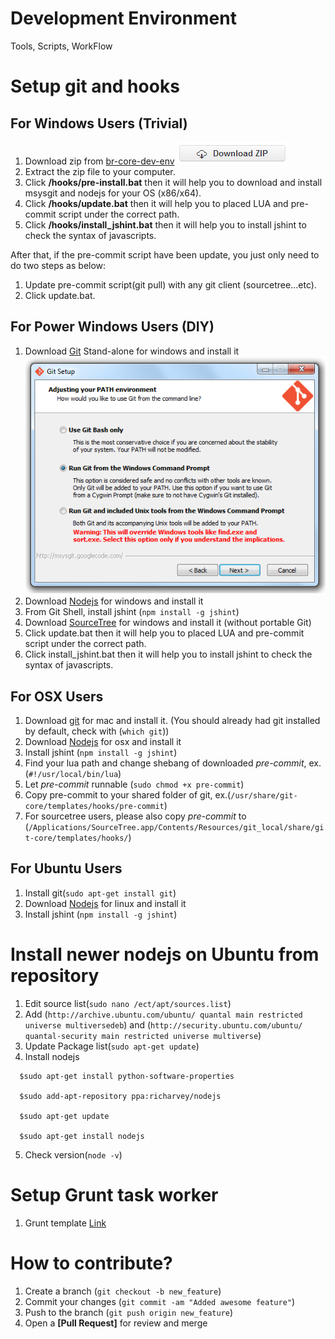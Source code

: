 Development Environment 
=======

Tools, Scripts, WorkFlow

Setup git and hooks
=======

For Windows Users (Trivial)
-------
1. Download zip from [br-core-dev-env](https://github.com/br-core/dev-env/archive/master.zip)
![dl-zip](images/dl-zip.PNG)
2. Extract the zip file to your computer.
3. Click __/hooks/pre-install.bat__ then it will help you to download and install msysgit and nodejs for your OS (x86/x64).
3. Click __/hooks/update.bat__ then it will help you to placed LUA and pre-commit script under the correct path.
4. Click __/hooks/install_jshint.bat__ then it will help you to install jshint to check the syntax of javascripts.

After that, if the pre-commit script have been update, you just only need to do two steps as below:

1. Update pre-commit script(git pull) with any git client (sourcetree...etc).
2. Click update.bat.

For Power Windows Users (DIY)
-------
1. Download [Git](http://git-scm.com/download/win) Stand-alone for windows and install it
![mysgit setup](images/mysgit.png)
2. Download [Nodejs](http://nodejs.org/download/) for windows and install it
3. From Git Shell, install jshint (`npm install -g jshint`)
4. Download [SourceTree](http://www.sourcetreeapp.com/download/) for windows and install it (without portable Git)
5. Click update.bat then it will help you to placed LUA and pre-commit script under the correct path.
6. Click install_jshint.bat then it will help you to install jshint to check the syntax of javascripts.

For OSX Users
-------
1. Download [git](http://git-scm.com/) for mac and install it. (You should already had git installed by default, check with (`which git`))
2. Download [Nodejs](http://nodejs.org/download/) for osx and install it
3. Install jshint (`npm install -g jshint`)
4. Find your lua path and change shebang of downloaded *pre-commit*, ex.(`#!/usr/local/bin/lua`)
5. Let *pre-commit* runnable (`sudo chmod +x pre-commit`)
6. Copy pre-commit to your shared folder of git, ex.(`/usr/share/git-core/templates/hooks/pre-commit`)
7. For sourcetree users, please also copy *pre-commit* to (`/Applications/SourceTree.app/Contents/Resources/git_local/share/git-core/templates/hooks/`)

For Ubuntu Users
-------
1. Install git(`sudo apt-get install git`)
2. Download [Nodejs](http://nodejs.org/download/) for linux and install it
3. Install jshint (`npm install -g jshint`)

Install newer nodejs on Ubuntu from repository
=======
1. Edit source list(`sudo nano /ect/apt/sources.list`)
2. Add (`http://archive.ubuntu.com/ubuntu/ quantal main restricted universe multiversedeb`) and (`http://security.ubuntu.com/ubuntu/ quantal-security main restricted universe multiverse`)
3. Update Package list(`sudo apt-get update`)
4. Install nodejs
```
  $sudo apt-get install python-software-properties

  $sudo add-apt-repository ppa:richarvey/nodejs

  $sudo apt-get update
  
  $sudo apt-get install nodejs
```
5. Check version(`node -v`)

Setup Grunt task worker
=======
1. Grunt template [Link](https://github.com/br-core/dev-env/tree/master/grunt/template)

How to contribute?
=======
1. Create a branch (`git checkout -b new_feature`)
2. Commit your changes (`git commit -am "Added awesome feature"`)
3. Push to the branch (`git push origin new_feature`)
4. Open a **[Pull Request]** for review and merge

